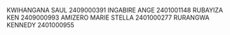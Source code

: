 KWIHANGANA SAUL        2409000391
INGABIRE ANGE          2401001148
RUBAYIZA KEN           2409000993
AMIZERO MARIE STELLA   2401000277
RURANGWA KENNEDY       2401000955
